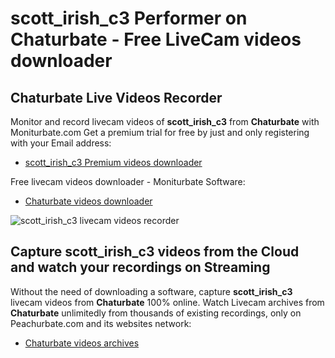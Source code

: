 # scott_irish_c3 Performer on Chaturbate - Free LiveCam videos downloader

## Chaturbate Live Videos Recorder

Monitor and record livecam videos of **scott_irish_c3** from **Chaturbate** with Moniturbate.com
Get a premium trial for free by just and only registering with your Email address:
* [scott_irish_c3 Premium videos downloader](https://moniturbate.com/request-demo-licence-key.html)

Free livecam videos downloader - Moniturbate Software:
* [Chaturbate videos downloader](https://moniturbate.com/moniturbate-download-software.html)

![scott_irish_c3 livecam videos recorder](https://peachurnet.com/templates/moniturbate-software.png)


## Capture scott_irish_c3 videos from the Cloud and watch your recordings on Streaming

Without the need of downloading a software, capture **scott_irish_c3** livecam videos from **Chaturbate** 100% online.
Watch Livecam archives from **Chaturbate** unlimitedly from thousands of existing recordings, only on Peachurbate.com and its websites network:
* [Chaturbate videos archives](https://peachurnet.com/)